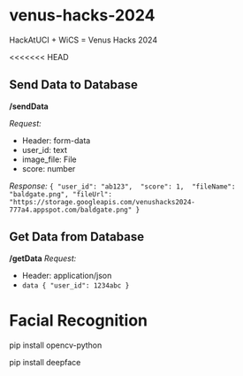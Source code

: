 
# venus-hacks-2024

HackAtUCI + WiCS = Venus Hacks 2024

<<<<<<< HEAD
  


## Send Data to Database
**/sendData**

*Request:*
- Header: form-data
- user_id: text
- image_file: File
- score: number

*Response:*
`{
"user_id": "ab123", 
"score": 1, 
"fileName": "baldgate.png",
"fileUrl": "https://storage.googleapis.com/venushacks2024-777a4.appspot.com/baldgate.png"
}`

## Get Data from Database
**/getData**
*Request:*
- Header: application/json
- `data {
"user_id": 1234abc
}`


# Facial Recognition
pip install opencv-python

pip install deepface
